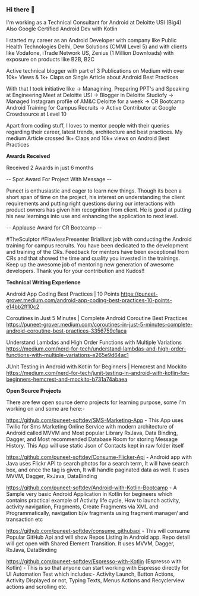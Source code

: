 ### Hi there 👋

I'm working as a Technical Consultant for Android at Deloitte USI (Big4)
Also Google Certified Android Dev with Kotlin

I started my career as an Android Developer with company like Public Health Technologies Delhi, Dew Solutions (CMMI Level 5) and with clients like Vodafone, iTrade Network US, Zenius (1 Million Downloads) with exposure on products like B2B, B2C

Active technical blogger with part of 3 Publications on Medium with over 10k+ Views & 1k+ Claps on Single Article about Android Best Practices  

With that I took initiative like 
-> Managining, Preparing PPT's and Speaking at Engineering Meet at Deloitte USI
-> Blogger in Deloitte Studiofy
-> Managed Instagram profile of AM&C Deloitte for a week
-> CR Bootcamp Android Training for Campus Recruits
-> Active Contributor at Google Crowdsource at Level 10

Apart from coding stuff, I loves to mentor people with their queries regarding their career, latest trends, architecture and best practices. My medium Article crossed 1k+ Claps and 10k+ views on Android Best Practices

**Awards Received**

Received 2 Awards in just 6 months

-- Spot Award For Project With Message --

Puneet is enthusiastic and eager to learn new things. Though its been a short span of time on the project, his interest on understanding the client requirements and putting right questions during our interactions with product owners has given him recognition from client. He is good at putting his new learnings into use and enhancing the application to next level.

-- Applause Award for CR Bootcamp --

#TheSculptor #FlawlessPresenter Brialliant job with conducting the Android training for campus recruits. You have been dedicated to the development and training of the CRs. Feedback for mentors have been exceptional from CRs and that showed the time and quality you invested in the trainings. Keep up the awesome job of mentoring new generation of awesome developers. Thank you for your contribution and Kudos!!

**Technical Writing Experience**

Android App Coding Best Practices | 10 Points
https://puneet-grover.medium.com/android-app-coding-best-practices-10-points-e14bb2ff10c2

Coroutines in Just 5 Minutes | Complete Android Coroutine Best Practices
https://puneet-grover.medium.com/coroutines-in-just-5-minutes-complete-android-coroutine-best-practices-3356759c1aca

Understand Lambdas and High Order Functions with Multiple Variations
https://medium.com/nerd-for-tech/understand-lambdas-and-high-order-functions-with-multiple-variations-e265e9d64ac1

JUnit Testing in Android with Kotlin for Beginners | Hemcrest and Mockito
https://medium.com/nerd-for-tech/junit-testing-in-android-with-kotlin-for-beginners-hemcrest-and-mockito-b731a74abaea

**Open Source Projects**

There are few open source demo projects for learning purpose, some I'm working on and some are here:-

https://github.com/puneet-softdev/SMS-Marketing-App - This App uses Twilio for Sms Marketing Online Service with modern architecture of Android called MVVM and Most popular Library RxJava, Data Binding, Dagger, and Most recommended Database Room for storing Message History. This App will use static Json of Contacts kept in raw folder itself

https://github.com/puneet-softdev/Consume-Flicker-Api - Android app with Java uses Flickr API to search photos for a search term, It will have search box, and once the tag is given, It will handle paginated data as well. It uses MVVM, Dagger, RxJava, DataBinding

https://github.com/puneet-softdev/Android-with-Kotlin-Bootcamp - A Sample very basic Android Application in Kotlin for begineers which contains practical example of Activity life cycle, How to launch activity, activity navigation, Fragments, Create Fragments via XML and Programmatically, navigation b/w fragments using fragment manager/ and transaction etc

https://github.com/puneet-softdev/consume_githubapi - This will consume Popular GitHub Api and will show Repos Listing in Android app. Repo detail will get open with Shared Element Transition. It uses MVVM, Dagger, RxJava, DataBinding

https://github.com/puneet-softdev/Espresso-with-Kotlin (Espresso with Kotlin) - This is so that anyone can start working with Espresso directly for UI Automation Test which includes:- Activity Launch, Button Actions, Activity Displayed or not, Typing Texts, Menus Actions and Recyclerview actions and scrolling etc.




